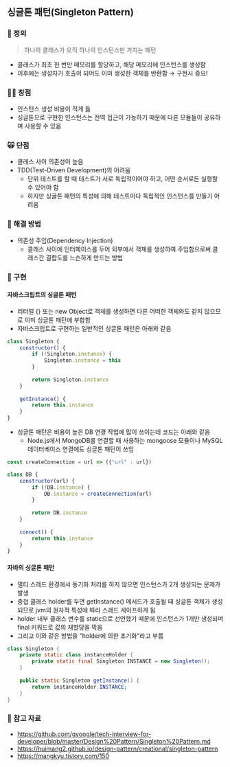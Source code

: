 ## 싱글톤 패턴(Singleton Pattern)

### 👻 정의
> 하나의 클래스가 오직 하나의 인스턴스만 가지는 패턴
- 클래스가 최초 한 번만 메모리를 할당하고, 해당 메모리에 인스턴스를 생성함
- 이후에는 생성자가 호출이 되어도 이미 생성한 객체를 반환함 → 구현시 중요!

### 👼🏻 장점
- 인스턴스 생성 비용이 적게 듦
- 싱글톤으로 구현한 인스턴스는 전역 접근이 가능하기 때문에 다른 모듈들이 공유하며 사용할 수 있음

### 🙀 단점
- 클래스 사이 의존성이 높음
- TDD(Test-Driven Development)의 어려움
  - 단위 테스트를 할 때 테스트가 서로 독립적이어야 하고, 어떤 순서로든 실행할 수 있어야 함
  - 하지만 싱글톤 패턴의 특성에 의해 테스트마다 독립적인 인스턴스를 만들기 어려움
 
### 🌴 해결 방법
- 의존성 주입(Dependency Injection)
  - 클래스 사이에 인터페이스를 두어 외부에서 객체를 생성하여 주입함으로써 클래스간 결합도를 느슨하게 만드는 방법

### 💬 구현
#### 자바스크립트의 싱글톤 패턴
- 리터럴 {} 또는 new Object로 객체를 생성하면 다른 어떠한 객체와도 같지 않으므로 이미 싱글톤 패턴에 부합함
- 자바스크립트로 구현하는 일반적인 싱글톤 패턴은 아래와 같음
```javascript
class Singleton {
    constructor() {
        if (!Singleton.instance) {
            Singleton.instance = this
        }
        
        return Singleton.instance
    }
    
    getInstance() {
        return this.instance
    }
}
```
- 싱글톤 패턴은 비용이 높은 DB 연결 작업에 많이 쓰이는데 코드는 아래와 같음
  - Node.js에서 MongoDB를 연결할 때 사용하는 mongoose 모듈이나 MySQL 데이터베이스 연결에도 싱글톤 패턴이 쓰임
```javascript
const createConnection = url => ({"url" : url})

class DB {
    constructor(url) {
        if (!DB.instance) { 
            DB.instance = createConnection(url)
        }
        
        return DB.instance
    }
    
    connect() {
        return this.instance
    }
}
```

#### 자바의 싱글톤 패턴
- 멀티 스레드 환경에서 동기화 처리를 하지 않으면 인스턴스가 2개 생성되는 문제가 발생
- 중첩 클래스 holder를 두면 getInstance() 메서드가 호출될 때 싱글톤 객체가 생성되므로 jvm의 원자적 특성에 따라 스레드 세이프하게 됨
- holder 내부 클래스 변수를 static으로 선언했기 때문에 인스턴스가 1개만 생성되며 final 키워드로 값의 재할당을 막음
- 그리고 이와 같은 방법을 "holder에 의한 초기화"라고 부름
```java
class Singleton {
    private static class instanceHolder {
        private static final Singleton INSTANCE = new Singleton();
    }
    
    public static Singleton getInstance() {
        return instanceHolder.INSTANCE;
    }
}
```

### 🍟 참고 자료
- https://github.com/gyoogle/tech-interview-for-developer/blob/master/Design%20Pattern/Singleton%20Pattern.md
- https://huimang2.github.io/design-pattern/creational/singleton-pattern
- https://mangkyu.tistory.com/150
